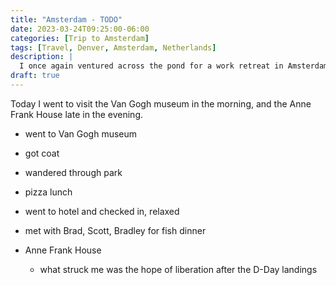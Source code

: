 ```yaml
---
title: "Amsterdam - TODO"
date: 2023-03-24T09:25:00-06:00
categories: [Trip to Amsterdam]
tags: [Travel, Denver, Amsterdam, Netherlands]
description: |
  I once again ventured across the pond for a work retreat in Amsterdam.
draft: true
---
```


Today I went to visit the Van Gogh museum in the morning, and the Anne Frank
House late in the evening.

* went to Van Gogh museum
* got coat
* wandered through park
* pizza lunch
* went to hotel and checked in, relaxed
* met with Brad, Scott, Bradley for fish dinner
* Anne Frank House

  * what struck me was the hope of liberation after the D-Day landings
